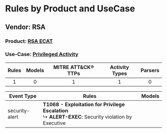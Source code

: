 Rules by Product and UseCase
============================
Vendor: RSA
-----------
### Product: [RSA ECAT](../ds_rsa_rsa_ecat.md)
### Use-Case: [Privileged Activity](../../../../UseCases/uc_privileged_activity.md)

| Rules | Models | MITRE ATT&CK® TTPs | Activity Types | Parsers |
|:-----:|:------:|:------------------:|:--------------:|:-------:|
|   1   |   0    |         1          |       1        |    0    |

| Event Type     | Rules    | Models |
| ---- | ---- | ------ |
| security-alert | <b>T1068 - Exploitation for Privilege Escalation</b><br> ↳ <b>ALERT-EXEC</b>: Security violation by Executive |        |